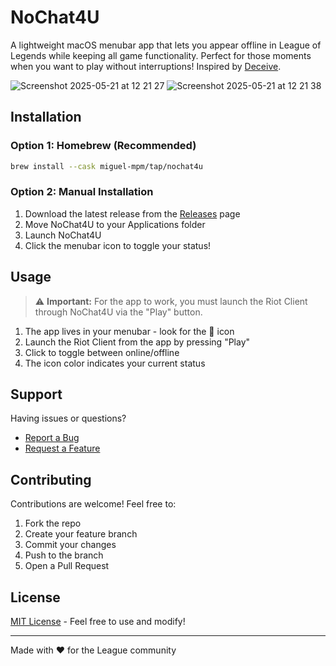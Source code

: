 # NoChat4U

A lightweight macOS menubar app that lets you appear offline in League of Legends while keeping all game functionality. Perfect for those moments when you want to play without interruptions! Inspired by [Deceive](https://github.com/molenzwiebel/Deceive).

![Screenshot 2025-05-21 at 12 21 27](https://github.com/user-attachments/assets/b54de7f5-2975-4577-9e27-09b92eefba49) ![Screenshot 2025-05-21 at 12 21 38](https://github.com/user-attachments/assets/bbbd4775-28d0-4a2f-bac9-a72cb7f3a435)

## Installation

### Option 1: Homebrew (Recommended)

```bash
brew install --cask miguel-mpm/tap/nochat4u
```

### Option 2: Manual Installation

1. Download the latest release from the [Releases](https://github.com/yourusername/NoChat4U/releases) page
2. Move NoChat4U to your Applications folder
3. Launch NoChat4U
4. Click the menubar icon to toggle your status!

## Usage

> ⚠️ **Important:** For the app to work, you must launch the Riot Client through NoChat4U via the "Play" button. 


1. The app lives in your menubar - look for the 👤 icon
2. Launch the Riot Client from the app by pressing "Play"
3. Click to toggle between online/offline
4. The icon color indicates your current status

## Support

Having issues or questions? 

- [Report a Bug](https://github.com/yourusername/NoChat4U/issues)
- [Request a Feature](https://github.com/yourusername/NoChat4U/issues)

## Contributing

Contributions are welcome! Feel free to:

1. Fork the repo
2. Create your feature branch
3. Commit your changes
4. Push to the branch
5. Open a Pull Request

## License

[MIT License](LICENSE) - Feel free to use and modify!

---
Made with ❤️ for the League community 
